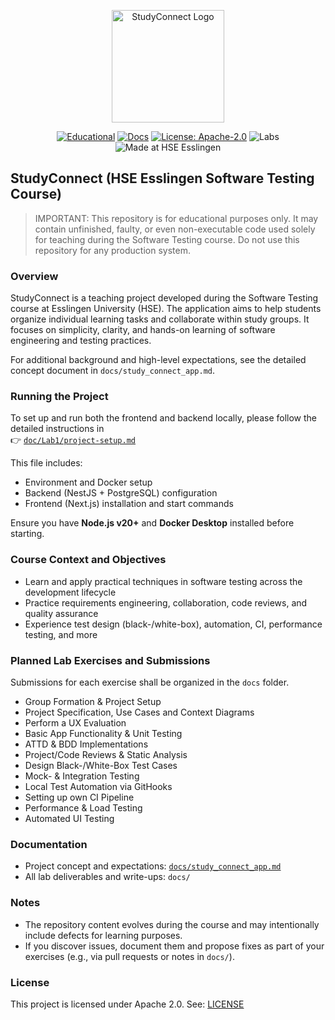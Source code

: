 <p align="center">
  <img src="assets/studyconnect_logo.jpeg" alt="StudyConnect Logo" width="180" />
</p>

<p align="center">
  <a href="LICENSE"><img alt="Educational" src="https://img.shields.io/badge/status-educational-blue"></a>
  <a href="docs/"><img alt="Docs" src="https://img.shields.io/badge/docs-available-brightgreen"></a>
  <a href="LICENSE"><img alt="License: Apache-2.0" src="https://img.shields.io/badge/license-Apache--2.0-blue"></a>
  <img alt="Labs" src="https://img.shields.io/badge/labs-12_planned-informational">
  <img alt="Made at HSE Esslingen" src="https://img.shields.io/badge/made%20at-HSE%20Esslingen-0a7ea4">
</p>

## StudyConnect (HSE Esslingen Software Testing Course)

> IMPORTANT: This repository is for educational purposes only. It may contain unfinished, faulty, or even non-executable code used solely for teaching during the Software Testing course. Do not use this repository for any production system.

### Overview
StudyConnect is a teaching project developed during the Software Testing course at Esslingen University (HSE). The application aims to help students organize individual learning tasks and collaborate within study groups. It focuses on simplicity, clarity, and hands-on learning of software engineering and testing practices.

For additional background and high-level expectations, see the detailed concept document in `docs/study_connect_app.md`.

### Running the Project

To set up and run both the frontend and backend locally, please follow the detailed instructions in  
👉 [`doc/Lab1/project-setup.md`](doc/Lab1/project-setup.md)

This file includes:
- Environment and Docker setup  
- Backend (NestJS + PostgreSQL) configuration  
- Frontend (Next.js) installation and start commands  

Ensure you have **Node.js v20+** and **Docker Desktop** installed before starting.


### Course Context and Objectives
- Learn and apply practical techniques in software testing across the development lifecycle
- Practice requirements engineering, collaboration, code reviews, and quality assurance
- Experience test design (black-/white-box), automation, CI, performance testing, and more

### Planned Lab Exercises and Submissions
Submissions for each exercise shall be organized in the `docs` folder.

- Group Formation & Project Setup
- Project Specification, Use Cases and Context Diagrams
- Perform a UX Evaluation
- Basic App Functionality & Unit Testing
- ATTD & BDD Implementations
- Project/Code Reviews & Static Analysis
- Design Black-/White-Box Test Cases
- Mock- & Integration Testing
- Local Test Automation via GitHooks
- Setting up own CI Pipeline
- Performance & Load Testing
- Automated UI Testing

### Documentation
- Project concept and expectations: [`docs/study_connect_app.md`](docs/study_connect_app.md)
- All lab deliverables and write-ups: `docs/`

### Notes
- The repository content evolves during the course and may intentionally include defects for learning purposes.
- If you discover issues, document them and propose fixes as part of your exercises (e.g., via pull requests or notes in `docs/`).


### License
This project is licensed under Apache 2.0. See: [LICENSE](LICENSE)
